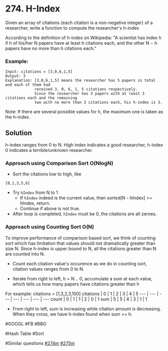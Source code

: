 # 274. H-Index

Given an array of citations (each citation is a non-negative integer) of a researcher, write a function to compute the researcher's h-index

According to the definition of h-index on Wikipedia: "A scientist has index h if h of his/her N papers have at least h citations each, and the other N − h papers have no more than h citations each."

### Example:
```
Input: citations = [3,0,6,1,5]
Output: 3 
Explanation: [3,0,6,1,5] means the researcher has 5 papers in total and each of them had 
             received 3, 0, 6, 1, 5 citations respectively. 
             Since the researcher has 3 papers with at least 3 citations each and the remaining 
             two with no more than 3 citations each, his h-index is 3.
```
Note: If there are several possible values for h, the maximum one is taken as the h-index.

## Solution
h-index ranges from 0 to N. High index indicates a good researcher, h-index 0 indicates a terrible/unknown researcher.

### Approach using Comparison Sort O(NlogN)
- Sort the citations low to high, like 
```
[0,1,3,5,6]
```
- Try `hIndex` from N to 1
  - If `hIndex` indeed is the current value, then sorted[N - hIndex] >= hIndex, return.
  - Continue if above is not true.
- After loop is completed, `hIndex` must be 0, the citations are all zeroes.

### Approach using Counting Sort O(N)
To improve performance of comparison based sort, we think of counting sort which has limitation that values should not dramatically greater than size N. Since h-index is upper bound to N, all the citations greater than N are counted into N.
- Count each citation value's occurence as we do in counting sort, citation values ranges from 0 to N.

- Iterate from right to left, h = N .. 0, accumulate a sum at each value, which tells us how many papers have citations greater than h

For example: citations = [1,3,2,3,100]
citations | 0 | 1 | 2 | 3 | 4 | 5
--- | --- | --- | --- | --- | --- | ---
count | 0 | 1 | 1 | 2 | 0 | 1
sum | 5 | 5 | 4 | 3 | 1 | 1

- From right to left, sum is increasing while citation amount is decreasing. When they cross, we have h-index found when sum >= h.

#GOOGL #FB #BBG

#Hash Table #Sort

#Similar questions [#274m](../p274m/README.md) [#275m](../p275m/README.md)
